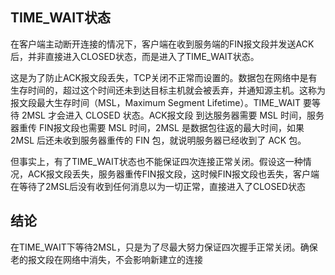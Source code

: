 ## TIME_WAIT状态 
在客户端主动断开连接的情况下，客户端在收到服务端的FIN报文段并发送ACK后，并非直接进入CLOSED状态，而是进入了TIME_WAIT状态。

这是为了防止ACK报文段丢失，TCP关闭不正常而设置的。数据包在网络中是有生存时间的，超过这个时间还未到达目标主机就会被丢弃，并通知源主机。这称为报文段最大生存时间（MSL，Maximum Segment Lifetime）。TIME_WAIT 要等待 2MSL 才会进入 CLOSED 状态。ACK报文段 到达服务器需要 MSL 时间，服务器重传 FIN报文段也需要 MSL 时间，2MSL 是数据包往返的最大时间，如果 2MSL 后还未收到服务器重传的 FIN 包，就说明服务器已经收到了 ACK 包。

但事实上，有了TIME_WAIT状态也不能保证四次连接正常关闭。假设这一种情况，ACK报文段丢失，服务器重传FIN报文段，这时候FIN报文段也丢失，客户端在等待了2MSL后没有收到任何消息以为一切正常，直接进入了CLOSED状态

## 结论
在TIME_WAIT下等待2MSL，只是为了尽最大努力保证四次握手正常关闭。确保老的报文段在网络中消失，不会影响新建立的连接
